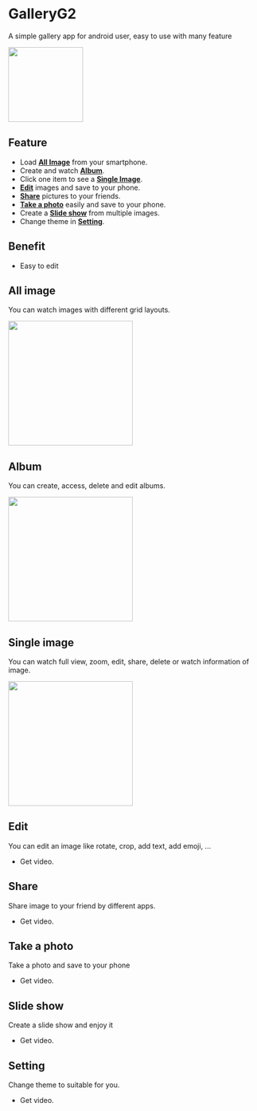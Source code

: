 # GalleryG2
A simple gallery app for android user, easy to use with many feature

<img src="https://i.imgur.com/a7iKcYH.png" width=150>

</br>

## Feature

- Load [**All Image**](#all-image) from your smartphone.
- Create and watch [**Album**](#Album).
- Click one item to see a [**Single Image**](#Single-image).
- [**Edit**](#Edit) images and save to your phone.
- [**Share**](#share) pictures to your friends.
- [**Take a photo**](#take-a-photo) easily and save to your phone.
- Create a [**Slide show**](#slide-show) from multiple images.
- Change theme in [**Setting**](#setting).

## Benefit
- Easy to edit

## All image

You can watch images with different grid layouts.

<img src="https://i.imgur.com/PjGjliK.png" width=250>



## Album

You can create, access, delete and edit albums.

<img src="https://i.imgur.com/w17TFzJ.gif" width=250>

## Single image

You can watch full view, zoom, edit, share, delete or watch information of image.

<img src="https://i.imgur.com/LCj1l1u.png" width=250>

## Edit

You can edit an image like rotate, crop, add text, add emoji, ...

- Get video.

## Share

Share image to your friend by different apps.

- Get video.

## Take a photo

Take a photo and save to your phone

- Get video.

## Slide show

Create a slide show and enjoy it

- Get video.

## Setting

Change theme to suitable for you.

- Get video.
